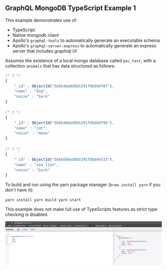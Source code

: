 ## GraphQL MongoDB TypeScript Example 1

This example demonstrates use of:
* TypeScript
* Native mongodb client
* Apollo's `graphql-tools` to automatically generate an executable schema
* Apollo's `graphql-server-express` to automatically generate an express server that includes graphiql UI 

Assumes the existence of a local mongo database called `poc_test`, with a collection `animals` that has data structured as follows:

```javascript
/* 1 */
{
    "_id" : ObjectId("5b6b40a0d8b5291f8b69df8f"),
    "name" : "dog",
    "noise" : "bark"
}

/* 2 */
{
    "_id" : ObjectId("5b6b40bbd8b5291f8b69df9b"),
    "name" : "cat",
    "noise" : "meow"
}

/* 3 */
{
    "_id" : ObjectId("5b6b698ed8b5291f8b69e533"),
    "name" : "sea lion",
    "noise" : "bark"
}
```

To build and run using the yarn package manager (`brew install yarn` if you don't have it):

`
yarn install
yarn build
yarn start
`

This example does not make full use of TypeScripts features as strict type checking is disabled.

![screenshot of graphiql ui](./screenshot.png)

